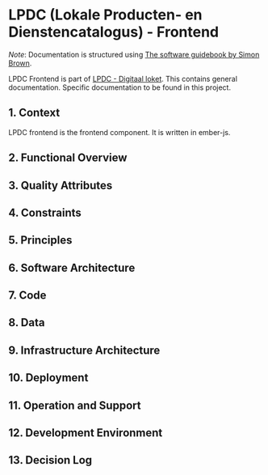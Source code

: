 # LPDC (Lokale Producten- en Dienstencatalogus) - Frontend

_Note_: Documentation is structured using [The software guidebook by Simon Brown](https://leanpub.com/documenting-software-architecture).

LPDC Frontend is part of [LPDC - Digitaal loket](https://github.com/lblod/app-lpdc-digitaal-loket/tree/kunlabora). This contains general documentation. Specific documentation to be found in this project.  

## 1. Context

LPDC frontend is the frontend component.
It is written in ember-js.

## 2. Functional Overview

## 3. Quality Attributes

## 4. Constraints

## 5. Principles

## 6. Software Architecture

## 7. Code

## 8. Data

## 9. Infrastructure Architecture

## 10. Deployment

## 11. Operation and Support

## 12. Development Environment

## 13. Decision Log

